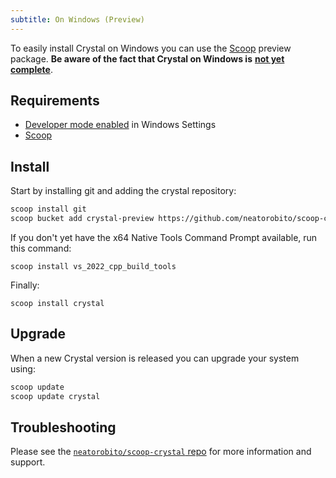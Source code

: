 ```yaml
---
subtitle: On Windows (Preview)
---
```


To easily install Crystal on Windows you can use the [Scoop](https://scoop.sh/) preview package. 
**Be aware of the fact that Crystal on Windows is** [**not yet complete**](https://github.com/crystal-lang/crystal/issues/5430).

## Requirements
* [Developer mode enabled](https://learn.microsoft.com/en-us/windows/apps/get-started/enable-your-device-for-development) in Windows Settings
* [Scoop](https://scoop.sh/)

## Install
Start by installing git and adding the crystal repository:

```bash
scoop install git
scoop bucket add crystal-preview https://github.com/neatorobito/scoop-crystal
```

If you don't yet have the x64 Native Tools Command Prompt available, run this command:

```
scoop install vs_2022_cpp_build_tools
```

Finally:

```
scoop install crystal
```

## Upgrade

When a new Crystal version is released you can upgrade your system using:

```bash
scoop update
scoop update crystal
```

## Troubleshooting
Please see the [`neatorobito/scoop-crystal` repo](https://github.com/neatorobito/scoop-crystal) for more information and support.

